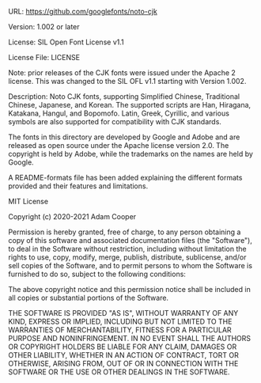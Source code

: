URL: https://github.com/googlefonts/noto-cjk

Version: 1.002 or later

License: SIL Open Font License v1.1

License File: LICENSE

Note: prior releases of the CJK fonts were issued under the Apache 2
license. This was changed to the SIL OFL v1.1 starting with Version 1.002.

Description:
Noto CJK fonts, supporting Simplified Chinese, Traditional Chinese,
Japanese, and Korean. The supported scripts are Han, Hiragana, Katakana,
Hangul, and Bopomofo. Latin, Greek, Cyrillic, and various symbols are also
supported for compatibility with CJK standards.

The fonts in this directory are developed by Google and Adobe and are
released as open source under the Apache license version 2.0. The copyright
is held by Adobe, while the trademarks on the names are held by Google.

A README-formats file has been added explaining the different formats
provided and their features and limitations.

MIT License

Copyright (c) 2020-2021 Adam Cooper

Permission is hereby granted, free of charge, to any person obtaining a copy
of this software and associated documentation files (the "Software"), to deal
in the Software without restriction, including without limitation the rights
to use, copy, modify, merge, publish, distribute, sublicense, and/or sell
copies of the Software, and to permit persons to whom the Software is
furnished to do so, subject to the following conditions:

The above copyright notice and this permission notice shall be included in all
copies or substantial portions of the Software.

THE SOFTWARE IS PROVIDED "AS IS", WITHOUT WARRANTY OF ANY KIND, EXPRESS OR
IMPLIED, INCLUDING BUT NOT LIMITED TO THE WARRANTIES OF MERCHANTABILITY,
FITNESS FOR A PARTICULAR PURPOSE AND NONINFRINGEMENT. IN NO EVENT SHALL THE
AUTHORS OR COPYRIGHT HOLDERS BE LIABLE FOR ANY CLAIM, DAMAGES OR OTHER
LIABILITY, WHETHER IN AN ACTION OF CONTRACT, TORT OR OTHERWISE, ARISING FROM,
OUT OF OR IN CONNECTION WITH THE SOFTWARE OR THE USE OR OTHER DEALINGS IN THE
SOFTWARE.